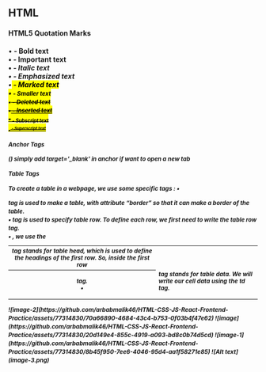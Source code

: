 ## HTML
#### HTML5 Quotation Marks
•<b> - Bold text <br>
•<strong> - Important text <br>
•<i> - Italic text <br>
•<em> - Emphasized text <br>
•<mark> - Marked text <br>
•<small> - Smaller text <br>
•<del> - Deleted text <br>
•<ins> - Inserted text <br>
•<sub> - Subscript text <br>
•<sup> - Superscript text <br>
#### Anchor Tags
(<a>) simply add target='_blank' in anchor if want to open a new tab <br>
#### Table Tags
To create a table in a webpage, we use some specific tags :
▪ <table> tag is used to make a table, with attribute “border” so
that it can make a border of the table. <br>
▪ <tr> tag is used to specify table row. To define each row, we
first need to write the table row tag. <br>
▪ <th> tag stands for table head, which is used to define the
headings of the first row. So, inside the first row <tr>, we use
the <th> tag. <br>
▪ <td> tag stands for table data. We will write our cell data using
the td tag.<br>

</table>
   ![image-2](https://github.com/arbabmalik46/HTML-CSS-JS-React-Frontend-Practice/assets/77314830/70a66890-4684-43c4-b753-0f03b4f47e62)
![image](https://github.com/arbabmalik46/HTML-CSS-JS-React-Frontend-Practice/assets/77314830/20d149e4-855c-4919-a093-bd8c0b74d5cd)
![image-1](https://github.com/arbabmalik46/HTML-CSS-JS-React-Frontend-Practice/assets/77314830/8b45f950-7ee6-4046-95d4-aa1f58271e85)
![Alt text](image-3.png)



